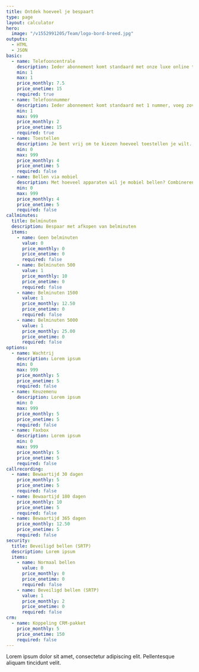 ```yaml
---
title: Ontdek hoeveel je bespaart
type: page
layout: calculator
hero:
  image: "/v1552991205/Team/logo-bord-breed.jpg"
outputs:
  - HTML
  - JSON
basic:
  - name: Telefooncentrale
    description: Ieder abonnement komt standaard met onze luxe online telefooncentrale
    min: 1
    max: 1
    price_monthly: 7.5
    price_onetime: 15
    required: true
  - name: Telefoonnummer
    description: Ieder abonnement komt standaard met 1 nummer, voeg zoveel extra numers toe als je wilt.
    min: 1
    max: 999
    price_monthly: 2
    price_onetime: 15
    required: true
  - name: Toestellen
    description: Je bent vrij om te kiezen hoeveel toestellen je wilt. Liever enkel via mobiel bellen? Geen probleem.
    min: 0
    max: 999
    price_monthly: 4
    price_onetime: 5
    required: false
  - name: Bellen via mobiel
    description: Met hoeveel apparaten wil je mobiel bellen? Combineren met vaste toestellen is ook mogelijk.
    min: 0
    max: 999
    price_monthly: 4
    price_onetime: 5
    required: false
callminutes:
  title: Belminuten
  description: Bespaar met afkopen van belminuten
  items:
    - name: Geen belminuten
      value: 0
      price_monthly: 0
      price_onetime: 0
      required: false
    - name: Belminuten 500
      value: 1
      price_monthly: 10
      price_onetime: 0
      required: false
    - name: Belminuten 1500
      value: 1
      price_monthly: 12.50
      price_onetime: 0
      required: false
    - name: Belminuten 5000
      value: 1
      price_monthly: 25.00
      price_onetime: 0
      required: false
options:
  - name: Wachtrij
    description: Lorem ipsum
    min: 0
    max: 999
    price_monthly: 5
    price_onetime: 5
    required: false
  - name: Keuzemenu
    description: Lorem ipsum
    min: 0
    max: 999
    price_monthly: 5
    price_onetime: 5
    required: false
  - name: Faxbox
    description: Lorem ipsum
    min: 0
    max: 999
    price_monthly: 5
    price_onetime: 5
    required: false
callrecording:
  - name: Bewaartijd 30 dagen
    price_monthly: 5
    price_onetime: 5
    required: false
  - name: Bewaartijd 180 dagen
    price_monthly: 10
    price_onetime: 5
    required: false
  - name: Bewaartijd 365 dagen
    price_monthly: 12.50
    price_onetime: 5
    required: false
security:
  title: Beveiligd bellen (SRTP)
  description: Lorem ipsum
  items:
    - name: Normaal bellen
      value: 0
      price_monthly: 0
      price_onetime: 0
      required: false
    - name: Beveiligd bellen (SRTP)
      value: 1
      price_monthly: 2
      price_onetime: 0
      required: false
crm:
  - name: Koppeling CRM-pakket
    price_monthly: 5
    price_onetime: 150
    required: false
---
```


Lorem ipsum dolor sit amet, consectetur adipiscing elit. Pellentesque aliquam tincidunt velit.
